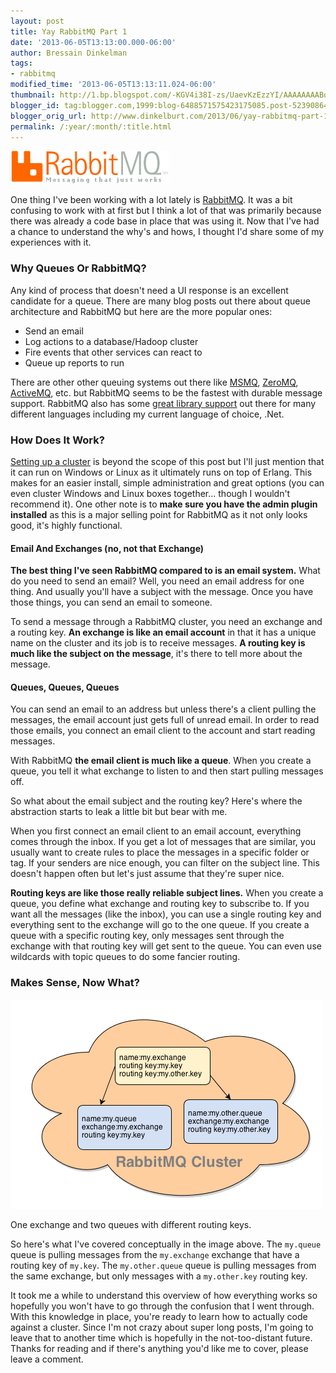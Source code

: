 ```yaml
---
layout: post
title: Yay RabbitMQ Part 1
date: '2013-06-05T13:13:00.000-06:00'
author: Bressain Dinkelman
tags:
- rabbitmq
modified_time: '2013-06-05T13:13:11.024-06:00'
thumbnail: http://1.bp.blogspot.com/-KGV4i38I-zs/UaevKzEzzYI/AAAAAAAABoA/sefnUfEs0dU/s72-c/rabbitmq_logo_strap.png
blogger_id: tag:blogger.com,1999:blog-6488571575423175085.post-523908644591682665
blogger_orig_url: http://www.dinkelburt.com/2013/06/yay-rabbitmq-part-1.html
permalink: /:year/:month/:title.html
---
```

<div markdown="1" class="inline-image">
  <img src="/blog/images/rabbitmq_logo_strap.png" alt="rabbitmq logo" />
</div>

One thing I've been working with a lot lately is [RabbitMQ](http://www.rabbitmq.com/). It was a bit confusing to work with at first but I think a lot of that was primarily because there was already a code base in place that was using it. Now that I've had a chance to understand the why's and hows, I thought I'd share some of my experiences with it.
<!--more-->

### Why Queues Or RabbitMQ?

Any kind of process that doesn't need a UI response is an excellent candidate for a queue. There are many blog posts out there about queue architecture and RabbitMQ but here are the more popular ones:

* Send an email
* Log actions to a database/Hadoop cluster
* Fire events that other services can react to
* Queue up reports to run

There are other other queuing systems out there like [MSMQ](http://msdn.microsoft.com/en-us/library/windows/desktop/ms711472(v=vs.85).aspx), [ZeroMQ](http://www.zeromq.org/), [ActiveMQ](http://activemq.apache.org/), etc. but RabbitMQ seems to be the fastest with durable message support. RabbitMQ also has some [great library support](http://www.rabbitmq.com/devtools.html) out there for many different languages including my current language of choice, .Net.

### How Does It Work?

[Setting up a cluster](http://www.rabbitmq.com/download.html) is beyond the scope of this post but I'll just mention that it can run on Windows or Linux as it ultimately runs on top of Erlang. This makes for an easier install, simple administration and great options (you can even cluster Windows and Linux boxes together... though I wouldn't recommend it). One other note is to **make sure you have the admin plugin installed** as this is a major selling point for RabbitMQ as it not only looks good, it's highly functional.

#### Email And Exchanges (no, not that Exchange)

**The best thing I've seen RabbitMQ compared to is an email system.** What do you need to send an email? Well, you need an email address for one thing. And usually you'll have a subject with the message. Once you have those things, you can send an email to someone.

To send a message through a RabbitMQ cluster, you need an exchange and a routing key. **An exchange is like an email account** in that it has a unique name on the cluster and its job is to receive messages. **A routing key is much like the subject on the message**, it's there to tell more about the message.

#### Queues, Queues, Queues

You can send an email to an address but unless there's a client pulling the messages, the email account just gets full of unread email. In order to read those emails, you connect an email client to the account and start reading messages.

With RabbitMQ **the email client is much like a queue**. When you create a queue, you tell it what exchange to listen to and then start pulling messages off.

So what about the email subject and the routing key? Here's where the abstraction starts to leak a little bit but bear with me.

When you first connect an email client to an email account, everything comes through the inbox. If you get a lot of messages that are similar, you usually want to create rules to place the messages in a specific folder or tag. If your senders are nice enough, you can filter on the subject line. This doesn't happen often but let's just assume that they're super nice.

**Routing keys are like those really reliable subject lines.** When you create a queue, you define what exchange and routing key to subscribe to. If you want all the messages (like the inbox), you can use a single routing key and everything sent to the exchange will go to the one queue. If you create a queue with a specific routing key, only messages sent through the exchange with that routing key will get sent to the queue. You can even use wildcards with topic queues to do some fancier routing.

### Makes Sense, Now What?

<div markdown="1" class="center-image captioned-image">
    <img src="/blog/images/cluster.png" alt="RabbitMQ cluster diagram" />
    <p>One exchange and two queues with different routing keys.</p>
</div>

So here's what I've covered conceptually in the image above. The `my.queue` queue is pulling messages from the `my.exchange` exchange that have a routing key of `my.key`. The `my.other.queue` queue is pulling messages from the same exchange, but only messages with a `my.other.key` routing key.

It took me a while to understand this overview of how everything works so hopefully you won't have to go through the confusion that I went through. With this knowledge in place, you're ready to learn how to actually code against a cluster. Since I'm not crazy about super long posts, I'm going to leave that to another time which is hopefully in the not-too-distant future. Thanks for reading and if there's anything you'd like me to cover, please leave a comment.
